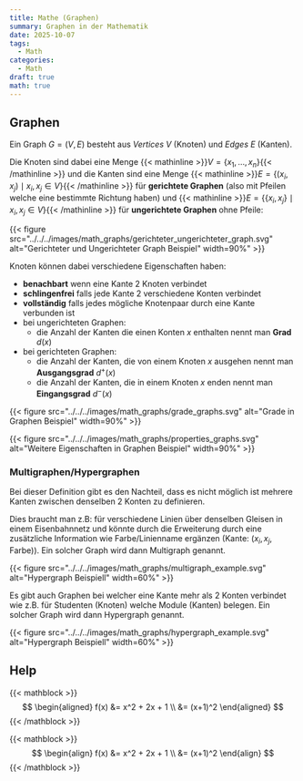 ```yaml
---
title: Mathe (Graphen)
summary: Graphen in der Mathematik
date: 2025-10-07
tags:
  - Math
categories:
  - Math
draft: true
math: true
---
```


## Graphen

Ein Graph $G = (V, E)$ besteht aus *Vertices* $V$ (Knoten) und *Edges* $E$ (Kanten).

Die Knoten sind dabei eine Menge {{< mathinline >}}$V = \{x_1, \dots, x_n \}${{< /mathinline >}} und die Kanten sind eine Menge {{< mathinline >}}$E = \{(x_i, x_j) \mid x_i, x_j \in V \}${{< /mathinline >}} für **gerichtete Graphen** (also mit Pfeilen welche eine bestimmte Richtung haben) und {{< mathinline >}}$E = \big\{\{x_i, x_j\} \mid x_i, x_j \in V \big\}${{< /mathinline >}} für **ungerichtete Graphen** ohne Pfeile:

{{< figure src="../../../images/math_graphs/gerichteter_ungerichteter_graph.svg" alt="Gerichteter und Ungerichteter Graph Beispiel" width=90%" >}}

Knoten können dabei verschiedene Eigenschaften haben:

- **benachbart** wenn eine Kante 2 Knoten verbindet
- **schlingenfrei** falls jede Kante 2 verschiedene Konten verbindet
- **vollständig** falls jedes mögliche Knotenpaar durch eine Kante verbunden ist
- bei ungerichteten Graphen:
  - die Anzahl der Kanten die einen Konten $x$ enthalten nennt man **Grad** $d(x)$
- bei gerichteten Graphen:
  - die Anzahl der Kanten, die von einem Knoten $x$ ausgehen nennt man **Ausgangsgrad** $d^+(x)$
  - die Anzahl der Kanten, die in einem Knoten $x$ enden nennt man **Eingangsgrad** $d^-(x)$

{{< figure src="../../../images/math_graphs/grade_graphs.svg" alt="Grade in Graphen Beispiel" width=90%" >}}

{{< figure src="../../../images/math_graphs/properties_graphs.svg" alt="Weitere Eigenschaften in Graphen Beispiel" width=90%" >}}

### Multigraphen/Hypergraphen

Bei dieser Definition gibt es den Nachteil, dass es nicht möglich ist mehrere Kanten zwischen denselben 2 Konten zu definieren.

Dies braucht man z.B: für verschiedene Linien über denselben Gleisen in einem Eisenbahnnetz und könnte durch die Erweiterung durch eine zusätzliche Information wie Farbe/Linienname ergänzen (Kante: $(x_i, x_j, \text{Farbe})$).
Ein solcher Graph wird dann Multigraph genannt.

{{< figure src="../../../images/math_graphs/multigraph_example.svg" alt="Hypergraph Beispiell" width=60%" >}}

Es gibt auch Graphen bei welcher eine Kante mehr als 2 Konten verbindet wie z.B. für Studenten (Knoten) welche Module (Kanten) belegen.
Ein solcher Graph wird dann Hypergraph genannt.

{{< figure src="../../../images/math_graphs/hypergraph_example.svg" alt="Hypergraph Beispiell" width=60%" >}}

## Help

{{< mathblock >}}$$
\begin{aligned}
f(x) &= x^2 + 2x + 1 \\
     &= (x+1)^2
\end{aligned}
$${{< /mathblock >}}

{{< mathblock >}}$$
\begin{align}
f(x) &= x^2 + 2x + 1 \\
     &= (x+1)^2
\end{align}
$${{< /mathblock >}}
